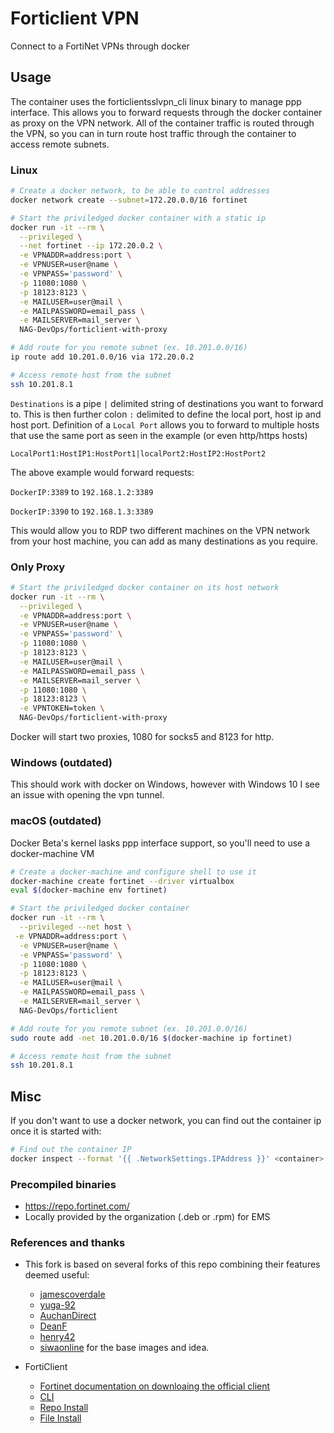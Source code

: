 # Forticlient VPN

Connect to a FortiNet VPNs through docker

## Usage

The container uses the forticlientsslvpn_cli linux binary to manage ppp interface.
This allows you to forward requests through the docker container as proxy on the VPN network.
All of the container traffic is routed through the VPN, so you can in turn route host traffic through the container to access remote subnets.

### Linux

```bash
# Create a docker network, to be able to control addresses
docker network create --subnet=172.20.0.0/16 fortinet

# Start the priviledged docker container with a static ip
docker run -it --rm \
  --privileged \
  --net fortinet --ip 172.20.0.2 \
  -e VPNADDR=address:port \
  -e VPNUSER=user@name \
  -e VPNPASS='password' \
  -p 11080:1080 \
  -p 18123:8123 \
  -e MAILUSER=user@mail \
  -e MAILPASSWORD=email_pass \
  -e MAILSERVER=mail_server \
  NAG-DevOps/forticlient-with-proxy

# Add route for you remote subnet (ex. 10.201.0.0/16)
ip route add 10.201.0.0/16 via 172.20.0.2

# Access remote host from the subnet
ssh 10.201.8.1
```

`Destinations` is a pipe `|` delimited string of destinations you want to forward to. This is then further colon `:` delimited to define the local port, host ip and host port. Definition of a `Local Port` allows you to forward to multiple hosts that use the same port as seen in the example (or even http/https hosts)

`LocalPort1:HostIP1:HostPort1|localPort2:HostIP2:HostPort2`

The above example would forward requests:
  
  `DockerIP:3389` to `192.168.1.2:3389`
  
  `DockerIP:3390` to `192.168.1.3:3389`
  
This would allow you to RDP two different machines on the VPN network from your host machine, you can add as many destinations as you require.

### Only Proxy

```bash
# Start the priviledged docker container on its host network
docker run -it --rm \
  --privileged \
  -e VPNADDR=address:port \
  -e VPNUSER=user@name \
  -e VPNPASS='password' \
  -p 11080:1080 \
  -p 18123:8123 \
  -e MAILUSER=user@mail \
  -e MAILPASSWORD=email_pass \
  -e MAILSERVER=mail_server \
  -p 11080:1080 \
  -p 18123:8123 \
  -e VPNTOKEN=token \
  NAG-DevOps/forticlient-with-proxy
```

Docker will start two proxies, 1080 for socks5 and 8123 for http.


### Windows (outdated)

This should work with docker on Windows, however with Windows 10 I see an issue with opening the vpn tunnel.

### macOS (outdated)

Docker Beta's kernel lasks ppp interface support, so you'll need to use a docker-machine VM

```bash
# Create a docker-machine and configure shell to use it
docker-machine create fortinet --driver virtualbox
eval $(docker-machine env fortinet)

# Start the priviledged docker container
docker run -it --rm \
  --privileged --net host \
 -e VPNADDR=address:port \
  -e VPNUSER=user@name \
  -e VPNPASS='password' \
  -p 11080:1080 \
  -p 18123:8123 \
  -e MAILUSER=user@mail \
  -e MAILPASSWORD=email_pass \
  -e MAILSERVER=mail_server \
  NAG-DevOps/forticlient

# Add route for you remote subnet (ex. 10.201.0.0/16)
sudo route add -net 10.201.0.0/16 $(docker-machine ip fortinet)

# Access remote host from the subnet
ssh 10.201.8.1
```

## Misc

If you don't want to use a docker network, you can find out the container ip once it is started with:
```bash
# Find out the container IP
docker inspect --format '{{ .NetworkSettings.IPAddress }}' <container>

```

### Precompiled binaries

- https://repo.fortinet.com/
- Locally provided by the organization (.deb or .rpm) for EMS

### References and thanks

- This fork is based on several forks of this repo combining their features deemed useful:
  - [jamescoverdale](https://github.com/jamescoverdale/docker-forticlient)
  - [yuga-92](https://github.com/yuga-92/docker-forticlient)
  - [AuchanDirect](https://github.com/AuchanDirect/docker-forticlient)
  - [DeanF](https://github.com/DeanF/docker-forticlient)
  - [henry42](https://github.com/henry42/docker-forticlient-with-proxy/)
  - [siwaonline](https://github.com/siwaonline/docker-forticlient) for the base images and idea.

- FortiClient
  - [Fortinet documentation on downloaing the official client](https://www.fortinet.com/support/product-downloads/linux)
  - [CLI](https://docs.fortinet.com/document/forticlient/7.4.1/administration-guide/041299/forticlient-linux-cli-commands)
  - [Repo Install](https://repo.fortinet.com/)
  - [File Install](https://docs.fortinet.com/document/forticlient/7.4.2/administration-guide/437544/installing-forticlient-linux-using-a-downloaded-installation-file)
